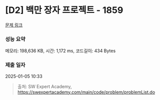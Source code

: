 # [D2] 백만 장자 프로젝트 - 1859 

[문제 링크](https://swexpertacademy.com/main/code/problem/problemDetail.do?contestProbId=AV5LrsUaDxcDFAXc) 

### 성능 요약

메모리: 198,636 KB, 시간: 1,172 ms, 코드길이: 434 Bytes

### 제출 일자

2025-01-05 10:33



> 출처: SW Expert Academy, https://swexpertacademy.com/main/code/problem/problemList.do